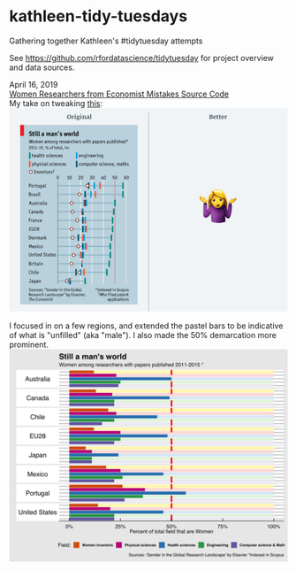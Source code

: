 # kathleen-tidy-tuesdays
Gathering together Kathleen's #tidytuesday attempts

See https://github.com/rfordatascience/tidytuesday for project overview and data sources.

April 16, 2019  
[Women Researchers from Economist Mistakes Source Code](https://github.com/KCachel/kathleen-tidy-tuesdays/blob/master/2019-04-16/tidy_tuesday_4_16_2019.R)  
My take on tweaking [this](https://medium.economist.com/mistakes-weve-drawn-a-few-8cdd8a42d368):  
<img src="https://github.com/KCachel/kathleen-tidy-tuesdays/blob/master/Images/originalEconomist.png" width="600"> 

I focused in on a few regions, and extended the pastel bars to be indicative of what is "unfilled" (aka "male"). I also made the 50% demarcation more prominent.  
<img src="https://github.com/KCachel/kathleen-tidy-tuesdays/blob/master/Images/my_women_researcher_plot.png" width="600">  
